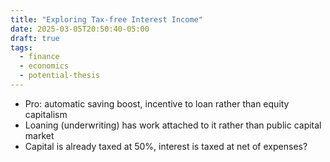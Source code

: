 ```yaml
---
title: "Exploring Tax-free Interest Income"
date: 2025-03-05T20:50:40-05:00
draft: true
tags:
  - finance
  - economics
  - potential-thesis
---
```


- Pro: automatic saving boost, incentive to loan rather than equity capitalism
- Loaning (underwriting) has work attached to it rather than public capital market
- Capital is already taxed at 50%, interest is taxed at net of expenses?
